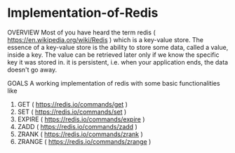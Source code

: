 # Implementation-of-Redis

OVERVIEW
Most of you have heard the term redis ( https://en.wikipedia.org/wiki/Redis )
which is a key-value store. The essence of a key-value store is the ability to
store some data, called a value, inside a key. The value can be retrieved
later only if we know the specific key it was stored in. it is persistent, i.e.
when your application ends, the data doesn't go away.


GOALS
A working implementation of redis with some basic functionalities like
1. GET ( https://redis.io/commands/get )
2. SET ( https://redis.io/commands/set )
3. EXPIRE ( https://redis.io/commands/expire )
4. ZADD ( https://redis.io/commands/zadd )
5. ZRANK ( https://redis.io/commands/zrank )
6. ZRANGE ( https://redis.io/commands/zrange )

